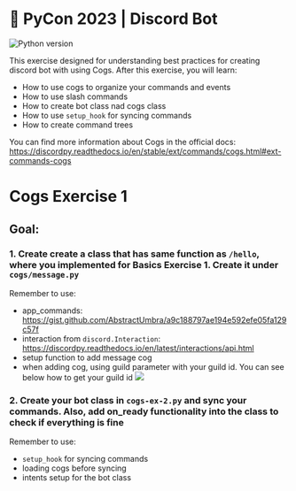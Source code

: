 # 👾 PyCon 2023 | Discord Bot 

![Python version](https://img.shields.io/badge/python-v3.10-blue)

This exercise designed for understanding best practices for creating discord bot with using Cogs. After this exercise, you will learn:
- How to use cogs to organize your commands and events
- How to use slash commands
- How to create bot class nad cogs class
- How to use `setup_hook` for syncing commands
- How to create command trees

You can find more information about Cogs in the official docs: https://discordpy.readthedocs.io/en/stable/ext/commands/cogs.html#ext-commands-cogs

# Cogs Exercise 1
## Goal:
### 1. Create create a class that has same function as `/hello`, where you implemented for Basics Exercise 1. Create it under `cogs/message.py`
Remember to use:
- app_commands: https://gist.github.com/AbstractUmbra/a9c188797ae194e592efe05fa129c57f
- interaction from `discord.Interaction`: https://discordpy.readthedocs.io/en/latest/interactions/api.html
- setup function to add message cog
- when adding cog, using guild parameter with your guild id. You can see below how to get your guild id
![](https://file.notion.so/f/s/b1866199-de54-40b6-ae71-4a47deab9042/Screenshot_2023-06-25_at_17.43.48.png?id=2a1ee61a-9abc-4daa-bf52-0ec5874b2912&table=block&spaceId=c5cd7f93-6861-42b7-bafd-4d0239c7cdae&expirationTimestamp=1688040918252&signature=y7qb4Ik0b8-JrL5PZ9mej9mcxcM-i9dIcMDxy5KmBdA&downloadName=Screenshot+2023-06-25+at+17.43.48.png)

### 2. Create your bot class in `cogs-ex-2.py` and sync your commands. Also, add on_ready functionality into the class to check if everything is fine
Remember to use:
- `setup_hook` for syncing commands
- loading cogs before syncing
- intents setup for the bot class
